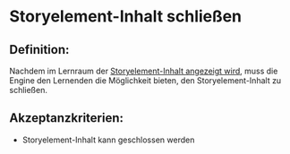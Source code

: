# Storyelement-Inhalt schließen


## Definition:

Nachdem im Lernraum der [Storyelement-Inhalt angezeigt wird](EWE0040.md), muss die Engine den Lernenden die Möglichkeit bieten,
den Storyelement-Inhalt zu schließen.

## Akzeptanzkriterien:

- Storyelement-Inhalt kann geschlossen werden